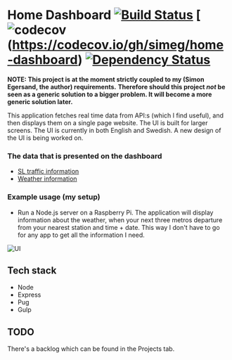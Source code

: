# Home Dashboard [![Build Status](https://travis-ci.org/simeg/home-dashboard.svg?branch=master)](https://travis-ci.org/simeg/home-dashboard) [![codecov](https://codecov.io/gh/simeg/home-dashboard/branch/master/graph/badge.svg) (https://codecov.io/gh/simeg/home-dashboard) [![Dependency Status](https://gemnasium.com/badges/github.com/simeg/home-dashboard.svg)](https://gemnasium.com/badges/github.com/simeg/home-dashboard.svg)

**NOTE: This project is at the moment strictly coupled to my (Simon Egersand, the author) requirements.**
**Therefore should this project _not_ be seen as a generic solution to a bigger problem. It will become a more generic solution later.** 

This application fetches real time data from API:s (which I find useful), and then displays them on a single page website. The UI is built for larger screens. The UI is currently in both English and Swedish. A new design of the UI is being worked on.

### The data that is presented on the dashboard
* [SL traffic information](https://www.trafiklab.se/api/sl-realtidsinformation-3)
* [Weather information](https://openweathermap.org/current)

### Example usage (my setup)
* Run a Node.js server on a Raspberry Pi. The application will display information about the weather, when your next three metros departure from your nearest station and time + date. This way I don't have to go for any app to get all the information I need.

![UI](https://cloud.githubusercontent.com/assets/8566054/19629724/0df101bc-997b-11e6-90dd-f017b8bd77e3.png)

## Tech stack
- Node
- Express
- Pug
- Gulp

## TODO
There's a backlog which can be found in the Projects tab.

